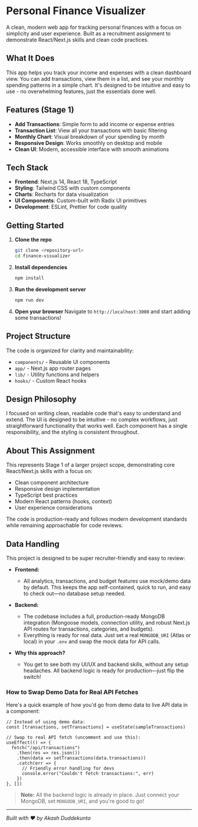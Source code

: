 # Personal Finance Visualizer

A clean, modern web app for tracking personal finances with a focus on simplicity and user experience. Built as a recruitment assignment to demonstrate React/Next.js skills and clean code practices.

## What It Does

This app helps you track your income and expenses with a clean dashboard view. You can add transactions, view them in a list, and see your monthly spending patterns in a simple chart. It's designed to be intuitive and easy to use - no overwhelming features, just the essentials done well.

## Features (Stage 1)

- **Add Transactions**: Simple form to add income or expense entries
- **Transaction List**: View all your transactions with basic filtering
- **Monthly Chart**: Visual breakdown of your spending by month
- **Responsive Design**: Works smoothly on desktop and mobile
- **Clean UI**: Modern, accessible interface with smooth animations

## Tech Stack

- **Frontend**: Next.js 14, React 18, TypeScript
- **Styling**: Tailwind CSS with custom components
- **Charts**: Recharts for data visualization
- **UI Components**: Custom-built with Radix UI primitives
- **Development**: ESLint, Prettier for code quality

## Getting Started

1. **Clone the repo**
   ```bash
   git clone <repository-url>
   cd finance-visualizer
   ```

2. **Install dependencies**
   ```bash
   npm install
   ```

3. **Run the development server**
   ```bash
   npm run dev
   ```

4. **Open your browser**
   Navigate to `http://localhost:3000` and start adding some transactions!

## Project Structure

The code is organized for clarity and maintainability:
- `components/` - Reusable UI components
- `app/` - Next.js app router pages
- `lib/` - Utility functions and helpers
- `hooks/` - Custom React hooks

## Design Philosophy

I focused on writing clean, readable code that's easy to understand and extend. The UI is designed to be intuitive - no complex workflows, just straightforward functionality that works well. Each component has a single responsibility, and the styling is consistent throughout.

## About This Assignment

This represents Stage 1 of a larger project scope, demonstrating core React/Next.js skills with a focus on:
- Clean component architecture
- Responsive design implementation
- TypeScript best practices
- Modern React patterns (hooks, context)
- User experience considerations

The code is production-ready and follows modern development standards while remaining approachable for code reviews.

## Data Handling

This project is designed to be super recruiter-friendly and easy to review:

- **Frontend:**
  - All analytics, transactions, and budget features use mock/demo data by default. This keeps the app self-contained, quick to run, and easy to check out—no database setup needed.

- **Backend:**
  - The codebase includes a full, production-ready MongoDB integration (Mongoose models, connection utility, and robust Next.js API routes for transactions, categories, and budgets).
  - Everything is ready for real data. Just set a real `MONGODB_URI` (Atlas or local) in your `.env` and swap the mock data for API calls.

- **Why this approach?**
  - You get to see both my UI/UX and backend skills, without any setup headaches. All backend logic is ready for production—just flip the switch!

### How to Swap Demo Data for Real API Fetches

Here's a quick example of how you'd go from demo data to live API data in a component:

```tsx
// Instead of using demo data:
const [transactions, setTransactions] = useState(sampleTransactions)

// Swap to real API fetch (uncomment and use this):
useEffect(() => {
  fetch("/api/transactions")
    .then(res => res.json())
    .then(data => setTransactions(data.transactions))
    .catch(err => {
      // Friendly error handling for devs
      console.error("Couldn't fetch transactions:", err)
    })
}, [])
```

> **Note:** All the backend logic is already in place. Just connect your MongoDB, set `MONGODB_URI`, and you're good to go!

---

*Built with ❤️ by Akash Duddekunta* 